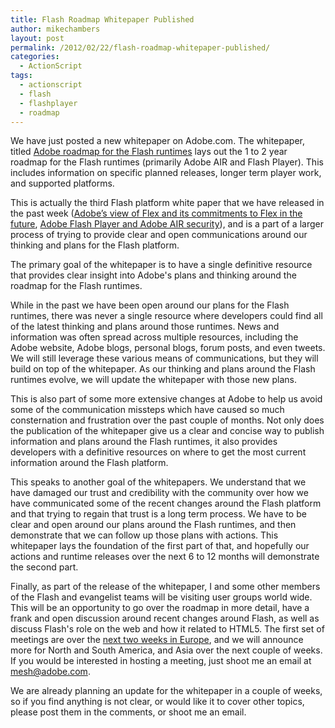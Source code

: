 ```yaml
---
title: Flash Roadmap Whitepaper Published
author: mikechambers
layout: post
permalink: /2012/02/22/flash-roadmap-whitepaper-published/
categories:
  - ActionScript
tags:
  - actionscript
  - flash
  - flashplayer
  - roadmap
---
```



We have just posted a new whitepaper on Adobe.com. The whitepaper, titled [Adobe roadmap for the Flash runtimes][1] lays out the 1 to 2 year roadmap for the Flash runtimes (primarily Adobe AIR and Flash Player). This includes information on specific planned releases, longer term player work, and supported platforms.  
<!--more-->

This is actually the third Flash platform white paper that we have released in the past week ([Adobe’s view of Flex and its commitments to Flex in the future][2], [Adobe Flash Player and Adobe AIR security][2]), and is a part of a larger process of trying to provide clear and open communications around our thinking and plans for the Flash platform.

The primary goal of the whitepaper is to have a single definitive resource that provides clear insight into Adobe's plans and thinking around the roadmap for the Flash runtimes.

While in the past we have been open around our plans for the Flash runtimes, there was never a single resource where developers could find all of the latest thinking and plans around those runtimes. News and information was often spread across multiple resources, including the Adobe website, Adobe blogs, personal blogs, forum posts, and even tweets. We will still leverage these various means of communications, but they will build on top of the whitepaper. As our thinking and plans around the Flash runtimes evolve, we will update the whitepaper with those new plans.

This is also part of some more extensive changes at Adobe to help us avoid some of the communication missteps which have caused so much consternation and frustration over the past couple of months. Not only does the publication of the whitepaper give us a clear and concise way to publish information and plans around the Flash runtimes, it also provides developers with a definitive resources on where to get the most current information around the Flash platform.

This speaks to another goal of the whitepapers. We understand that we have damaged our trust and credibility with the community over how we have communicated some of the recent changes around the Flash platform and that trying to regain that trust is a long term process. We have to be clear and open around our plans around the Flash runtimes, and then demonstrate that we can follow up those plans with actions. This whitepaper lays the foundation of the first part of that, and hopefully our actions and runtime releases over the next 6 to 12 months will demonstrate the second part.

Finally, as part of the release of the whitepaper, I and some other members of the Flash and evangelist teams will be visiting user groups world wide. This will be an opportunity to go over the roadmap in more detail, have a frank and open discussion around recent changes around Flash, as well as discuss Flash's role on the web and how it related to HTML5. The first set of meetings are over the [next two weeks in Europe][3], and we will announce more for North and South America, and Asia over the next couple of weeks. If you would be interested in hosting a meeting, just shoot me an email at mesh@adobe.com.

We are already planning an update for the whitepaper in a couple of weeks, so if you find anything is not clear, or would like it to cover other topics, please post them in the comments, or shoot me an email.

 [1]: http://www.adobe.com/go/flashplayer_whitepaper
 [2]: http://www.adobe.com/go/flashplatform_whitepapers
 [3]: http://www.mikechambers.com/blog/2012/02/13/in-europe-to-discuss-flash-roadmap/